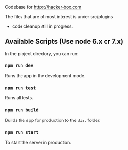 Codebase for https://hacker-box.com

The files that are of most interest is under src/plugins
* code cleanup still in progress.

## Available Scripts (Use node 6.x or 7.x)

In the project directory, you can run:

### `npm run dev`

Runs the app in the development mode.<br>

### `npm run test`

Runs all tests.

### `npm run build`

Builds the app for production to the `dist` folder.<br>

### `npm run start`

To start the server in production.

